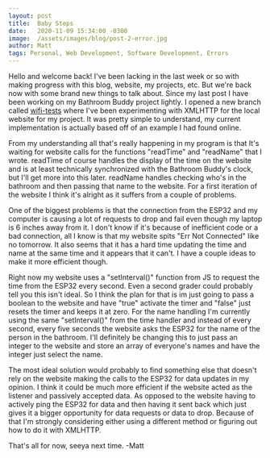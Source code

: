 ```yaml
---
layout: post
title:  Baby Steps
date: 	2020-11-09 15:34:00 -0300
image:	/assets/images/blog/post-2-error.jpg
author: Matt
tags: Personal, Web Development, Software Development, Errors
---
```



Hello and welcome back! I've been lacking in the last week or so with making progress with this blog, website, my projects, etc. But we're back now with some brand new things to talk about. Since my last post I have been working on my Bathroom Buddy project lightly. I opened a new branch called [wifi-tests](https://github.com/matthewirving/BathroomBuddyFinal/tree/wifi_tests) where I've been experimenting with XMLHTTP for the local website for my project. It was pretty simple to understand, my current implementation is actually based off of an example I had found online.

From my understanding all that's really happening in my program is that It's waiting for website calls for the functions "readTime" and "readName" that I wrote. readTime of course handles the display of the time on the website and is at least technically synchronized with the Bathroom Buddy's clock, but I'll get more into this later. readName handles checking who's in the bathroom and then passing that name to the website. For a first iteration of the website I think it's alright as it suffers from a couple of problems.

One of the biggest problems is that the connection from the ESP32 and my computer is causing a lot of requests to drop and fail even though my laptop is 6 inches away from it. I don't know if it's because of inefficient code or a bad connection, all I know is that my website spits "Err Not Connected" like no tomorrow. It also seems that it has a hard time updating the time and name at the same time and it appears that it can't. I have a couple ideas to make it more efficient though.

Right now my website uses a "setInterval()" function from JS to request the time from the ESP32 every second. Even a second grader could probably tell you this isn't ideal. So I think the plan for that is im just going to pass a boolean to the website and have "true" activate the timer and "false" just resets the timer and keeps it at zero. For the name handling I'm currently using the same "setInterval()" from the time handler and instead of every second, every five seconds the website asks the ESP32 for the name of the person in the bathroom. I'll definitely be changing this to just pass an integer to the website and store an array of everyone's names and have the integer just select the name. 

The most ideal solution would probably to find something else that doesn't rely on the website making the calls to the ESP32 for data updates in my opinion. I think it could be much more efficient if the website acted as the listener and passively accepted data. As opposed to the website having to actively ping the ESP32 for data and then having it sent back which just gives it a bigger opportunity for data requests or data to drop. Because of that I'm strongly considering either using a different method or figuring out how to do it with XMLHTTP. 

That's all for now, seeya next time.
-Matt